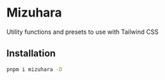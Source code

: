 # Mizuhara

Utility functions and presets to use with Tailwind CSS

## Installation

```bash
pnpm i mizuhara -D
```
